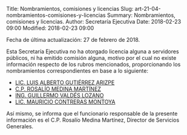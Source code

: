 Title: Nombramientos, comisiones y licencias
Slug: art-21-04-nombramientos-comisiones-y-licencias
Summary: Nombramientos, comisiones y licencias.
Author: Secretaría Ejecutiva
Date: 2018-02-23 09:00
Modified: 2018-02-23 09:00


Fecha de última actualización: 27 de febrero de 2018.

Esta Secretaría Ejecutiva no ha otorgado licencia alguna a servidores
públicos, ni ha emitido comisión alguna, motivo por el cual no existe
información respecto de los rubros mencionados, proporcionando los
nombramientos correspondientes en base a lo siguiente:

* [LIC. LUIS ALBERTO GUTIÉRREZ ARIZPE](nombramiento-diagnostico-y-politicas-publicas.pdf)
* [C.P. ROSALÍO MEDINA MARTÍNEZ](nombramiento-servicios-generales.pdf)
* [ING. GUILLERMO VALDÉS LOZANO](nombramiento-sistemas-de-informacion.pdf)
* [LIC. MAURICIO CONTRERAS MONTOYA](nombramiento-asuntos-juridicos.pdf)

Así mismo, se informa que el funcionario responsable de la presente
información es el C.P. Rosalío Medina Martínez, Director de Servicios
Generales.
